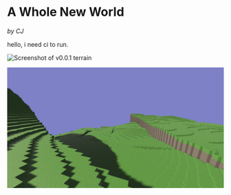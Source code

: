 # A Whole New World

*by CJ*

hello, i need ci to run.

![Screenshot of v0.0.1 terrain](./screenshots/v0.0.1.png)


![Screenshot of v0.0.2 terrain with fixed textures](./screenshots/v0.0.2-1.png)
